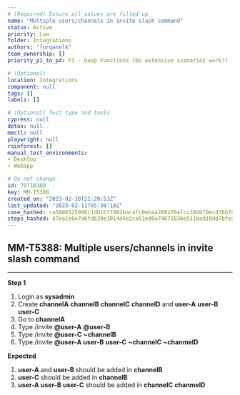 ```yaml
---
# (Required) Ensure all values are filled up
name: "Multiple users/channels in invite slash command"
status: Active
priority: Low
folder: Integrations
authors: "furqanmlk"
team_ownership: []
priority_p1_to_p4: P3 - Deep Functions (Do extensive scenarios work?)

# (Optional)
location: Integrations
component: null
tags: []
labels: []

# (Optional) Test type and tools
cypress: null
detox: null
mmctl: null
playwright: null
rainforest: []
manual_test_environments: 
- Desktop
- Webapp

# Do not change
id: 79718100
key: MM-T5388
created_on: "2023-02-10T21:20:53Z"
last_updated: "2023-02-11T05:38:18Z"
case_hashed: ca5886525996c1db1b7f982bacafc0ebaa2801784fcc304bf0ecd36b7e82af5ba9d5e90cb07cc47b9e65ca2612b6601e
steps_hashed: 47ea1e6e7a6fd639e1014d6e2ca91ed0a74672836e511bad10dd7bfea0496597223b28eca65b1f8546bc4f5520474cf1
---
```


<!-- (Auto-generated) Based on frontmatter's "key" and "name" -->

## MM-T5388: Multiple users/channels in invite slash command

---

**Step 1**

1. Login as **sysadmin**
2. Create **channelA** **channelB** **channelC** **channelD** and **user-A** **user-B** **user-C**
3. Go to **channelA**
4. Type /invite **@user-A** **@user-B**
5. Type /invite **@user-C** **\~channelB**
6. Type /invite **@user-A** **user-B** **user-C** **\~channelC** **\~chanmelD**

**Expected**

1. **user-A** and **user-B** should be added in **channelB**
2. **user-C** should be added in **channelB**
3. **user-A** **user-B** **user-C** should be added in **channelC** **chanmelD**
